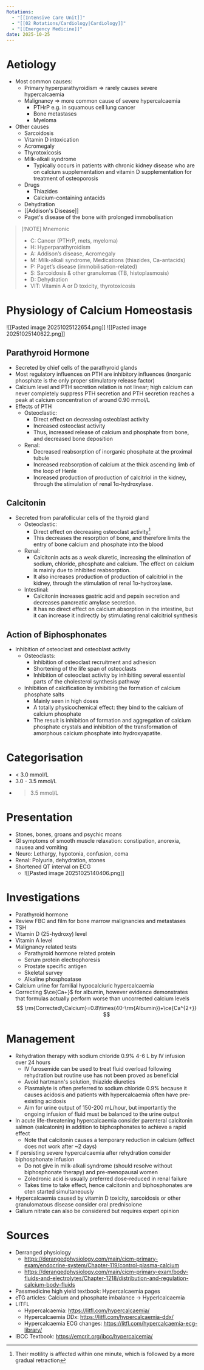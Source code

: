 ```yaml
---
Rotations:
  - "[[Intensive Care Unit]]"
  - "[[02 Rotations/Cardiology|Cardiology]]"
  - "[[Emergency Medicine]]"
date: 2025-10-25
---
```

# Aetiology
- Most common causes:
	- Primary hyperparathyroidism => rarely causes severe hypercalcaemia
	- Malignancy => more common cause of severe hypercalcaemia
		- PTHrP e.g. in squamous cell lung cancer
		- Bone metastases
		- Myeloma
- Other causes
	- Sarcoidosis
	- Vitamin D intoxication
	- Acromegaly
	- Thyrotoxicosis
	- Milk-alkali syndrome
		- Typically occurs in patients with chronic kidney disease who are on calcium supplementation and vitamin D supplementation for treatment of osteoporosis
	- Drugs
		- Thiazides
		- Calcium-containing antacids
	- Dehydration
	- [[Addison's Disease]]
	- Paget's disease of the bone with prolonged immobolisation

> [!NOTE] Mnemonic
> - C: Cancer (PTHrP, mets, myeloma) 
> - H: Hyperparathyroidism 
> - A: Addison’s disease, Acromegaly 
> - M: Milk-alkali syndrome, Medications (thiazides, Ca-antacids) 
> - P: Paget’s disease (immobilisation-related) 
> - S: Sarcoidosis & other granulomas (TB, histoplasmosis) 
> - D: Dehydration 
> - VIT: Vitamin A or D toxicity, thyrotoxicosis
# Physiology of Calcium Homeostasis
![[Pasted image 20251025122654.png]]
![[Pasted image 20251025140622.png]]
## Parathyroid Hormone
- Secreted by chief cells of the parathyroid glands
- Most regulatory influences on PTH are inhibitory influences (inorganic phosphate is the only proper stimulatory release factor)
- Calcium level and PTH secretion relation is not linear; high calcium can never completely suppress PTH secretion and PTH secretion reaches a peak at calcium concentration of around 0.90 mmol/L
- Effects of PTH
	- Osteoclastic:
	    - Direct effect on decreasing osteoblast activity
	    - Increased osteoclast activity
	    - Thus, increased release of calcium and phosphate from bone, and decreased bone deposition
	- Renal:
	    - Decreased reabsorption of inorganic phosphate at the proximal tubule
	    - Increased reabsorption of calcium at the thick ascending limb of the loop of Henle 
	    - Increased production of production of calcitriol in the kidney, through the stimulation of renal 1α-hydroxylase.
## Calcitonin
- Secreted from parafollicular cells of the thyroid gland
	- Osteoclastic:
	    - Direct effect on decreasing osteoclast activity[^1] 
		- This decreases the resorption of bone, and therefore limits the entry of bone calcium and phosphate into the blood
    - Renal:
        - Calcitonin acts as a weak diuretic, increasing the elimination of sodium, chloride, phosphate and calcium. The effect on calcium is mainly due to inhibited reabsorption.
        - It also increases production of production of calcitriol in the kidney, through the stimulation of renal 1α-hydroxylase.
    - Intestinal:
        - Calcitonin increases gastric acid and pepsin secretion and decreases pancreatic amylase secretion.
        - It has no direct effect on calcium absorption in the intestine, but it can increase it indirectly by stimulating renal calcitriol synthesis
## Action of Biphosphonates
- Inhibition of osteoclast and osteoblast activity
	- Osteoclasts:
		- Inhibition of osteoclast recruitment and adhesion
		- Shortening of the life span of osteoclasts
		- Inhibition of osteoclast activity by inhibiting several essential parts of the cholesterol synthesis pathway
	- Inhibition of calcification by inhibiting the formation of calcium phosphate salts
		- Mainly seen in high doses
		- A totally physicochemical effect: they bind to the calcium of calcium phosphate
		- The result is inhibition of formation and aggregation of calcium phosphate crystals and inhibition of the transformation of amorphous calcium phosphate into hydroxyapatite.
# Categorisation
- < 3.0 mmol/L
- 3.0 - 3.5 mmol/L
- > 3.5 mmol/L
# Presentation
- Stones, bones, groans and psychic moans
- GI symptoms of smooth muscle relaxation: constipation, anorexia, nausea and vomiting
- Neuro: Lethargy, hypotonia, confusion, coma
- Renal: Polyuria, dehydration, stones
- Shortened QT interval on ECG
	- ![[Pasted image 20251025140406.png]]
# Investigations
- Parathyroid hormone
- Review FBC and film for bone marrow malignancies and metastases
- TSH
- Vitamin D (25-hydroxy) level
- Vitamin A level
- Malignancy related tests
	- Parathyroid hormone related protein
	- Serum protein electrophoresis
	- Prostate specific antigen
	- Skeletal survey
	- Alkaline phosphoatase
- Calcium urine for familial hypocalciuric hypercalcaemia
- Correcting $\ce{Ca+}$ for albumin, however evidence demonstrates that formulas actually perform worse than uncorrected calcium levels
$$
\rm{Corrected\;Calcium}=0.8\times(40-\rm{Albumin})+\ce{Ca^{2+}}
$$

# Management
- Rehydration therapy with sodium chloride 0.9% 4-6 L by IV infusion over 24 hours
	- IV furosemide can be used to treat fluid overload following rehydration but routine use has not been proved as beneficial
	- Avoid hartmann's solution, thiazide diuretics
	- Plasmalyte is often preferred to sodium chloride 0.9% because it causes acidosis and patients with hypercalcaemia often have pre-existing acidosis
	- Aim for urine output of 150-200 mL/hour, but importantly the ongoing infusion of fluid must be balanced to the urine output
- In acute life-threatening hypercalcaemia consider parenteral calcitonin salmon (salcatonin) in addition to biphosphonates to achieve a rapid effect
	- Note that calcitonin causes a temporary reduction in calcium (effect does not work after ~2 days)
- If persisting severe hypercalcaemia after rehydration consider biphosphonate infusion
	- Do not give in milk-alkali syndrome (should resolve without biphosphonate therapy) and pre-menopausal women
	- Zoledronic acid is usually preferred dose-reduced in renal failure
	- Takes time to take effect, hence calcitonin and biphosphonates are oten started simultaneously
- Hypercalcaemia caused by vitamin D toxicity, sarcoidosis or other granulomatous disease consider oral prednisolone
- Galium nitrate can also be considered but requires expert opinion

# Sources
- Derranged physiology
	- https://derangedphysiology.com/main/cicm-primary-exam/endocrine-system/Chapter-119/control-plasma-calcium
	- https://derangedphysiology.com/main/cicm-primary-exam/body-fluids-and-electrolytes/Chapter-1218/distribution-and-regulation-calcium-body-fluids
- Passmedicine high yield textbook: Hypercalcaemia pages
- eTG articles: Calcium and phosphate imbalance -> Hyperlcalcaemia
- LITFL 
	- Hypercalcaemia: https://litfl.com/hypercalcaemia/
	- Hypercalcaemia DDx: https://litfl.com/hypercalcaemia-ddx/
	- Hypercalcaemia ECG changes: https://litfl.com/hypercalcaemia-ecg-library/
- IBCC Textbook: https://emcrit.org/ibcc/hypercalcemia/

[^1]: Their motility is affected within one minute, which is followed by a more gradual retraction

